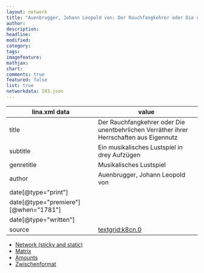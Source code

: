 ```yaml
---
layout: network
title: "Auenbrugger, Johann Leopold von: Der Rauchfangkehrer oder Die unentbehrlichen Verräther ihrer Herrschaften aus Eigennutz (1781)"
author:
description:
headline:
modified:
category:
tags:
imagefeature: 
mathjax: 
chart: 
comments: true
featured: false
list: true
networkdata: 193.json
---
```

lina.xml data  | value
------------- | -------------
title|Der Rauchfangkehrer oder Die unentbehrlichen Verräther ihrer Herrschaften aus Eigennutz
subtitle|Ein musikalisches Lustspiel in drey Aufzügen
genretitle|Musikalisches Lustspiel
author|Auenbrugger, Johann Leopold von
date[@type="print"]|
date[@type="premiere"][@when="1781"]|
date[@type="written"]|
source|[textgrid:k8cn.0](https://textgridlab.org/1.0/tgcrud-public/rest/textgrid:k8cn.0/data)



* [Network (sticky and static)](/linas/network193)
* [Matrix](/linas/matrix193)
* [Amounts](/linas/amount193)
* [Zwischenformat](/linas/lina193 )
